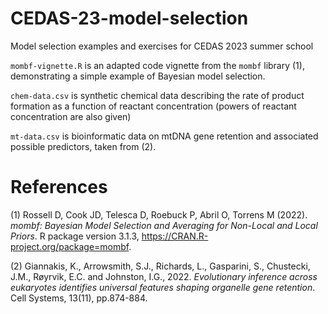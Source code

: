 # CEDAS-23-model-selection
Model selection examples and exercises for CEDAS 2023 summer school

`mombf-vignette.R` is an adapted code vignette from the `mombf` library (1), demonstrating a simple example of Bayesian model selection.

`chem-data.csv` is synthetic chemical data describing the rate of product formation as a function of reactant concentration (powers of reactant concentration are also given)

`mt-data.csv` is bioinformatic data on mtDNA gene retention and associated possible predictors, taken from (2).

# References

(1)  Rossell D, Cook JD, Telesca D, Roebuck P, Abril O, Torrens M (2022). _mombf: Bayesian
  Model Selection and Averaging for Non-Local and Local Priors_. R package version
  3.1.3, <https://CRAN.R-project.org/package=mombf>.

(2) Giannakis, K., Arrowsmith, S.J., Richards, L., Gasparini, S., Chustecki, J.M., Røyrvik, E.C. and Johnston, I.G., 2022. _Evolutionary inference across eukaryotes identifies universal features shaping organelle gene retention_. Cell Systems, 13(11), pp.874-884.
